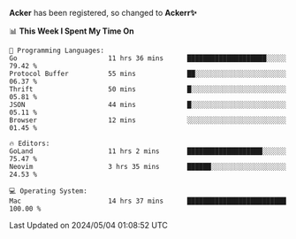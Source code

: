 **Acker** has been registered, so changed to **Ackerr✨**

<!--START_SECTION:waka-->
📊 **This Week I Spent My Time On** 

```text
💬 Programming Languages: 
Go                       11 hrs 36 mins      ████████████████████░░░░░   79.42 % 
Protocol Buffer          55 mins             ██░░░░░░░░░░░░░░░░░░░░░░░   06.37 % 
Thrift                   50 mins             █░░░░░░░░░░░░░░░░░░░░░░░░   05.81 % 
JSON                     44 mins             █░░░░░░░░░░░░░░░░░░░░░░░░   05.11 % 
Browser                  12 mins             ░░░░░░░░░░░░░░░░░░░░░░░░░   01.45 % 

🔥 Editors: 
GoLand                   11 hrs 2 mins       ███████████████████░░░░░░   75.47 % 
Neovim                   3 hrs 35 mins       ██████░░░░░░░░░░░░░░░░░░░   24.53 % 

💻 Operating System: 
Mac                      14 hrs 37 mins      █████████████████████████   100.00 % 
```


 Last Updated on 2024/05/04 01:08:52 UTC
<!--END_SECTION:waka-->
